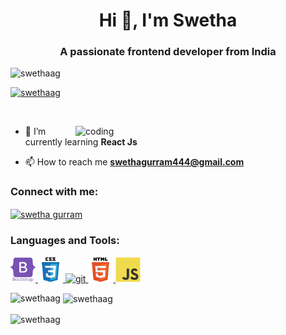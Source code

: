 <h1 align="center">Hi 👋, I'm Swetha</h1>
<h3 align="center">A passionate frontend developer from India</h3>

<p align="left"> <img src="https://komarev.com/ghpvc/?username=swethaag&label=Profile%20views&color=0e75b6&style=flat" alt="swethaag" /> </p>

<p align="left"> <a href="https://github.com/ryo-ma/github-profile-trophy"><img src="https://github-profile-trophy.vercel.app/?username=swethaag" alt="swethaag" /></a> </p>

<p align="left"> <a href="https://twitter.com/" target="blank"><img src="https://img.shields.io/twitter/follow/?logo=twitter&style=for-the-badge" alt="" /></a> </p>

<img align="right" alt="coding" width="400" src="https://cdn.dribbble.com/users/2131993/screenshots/15628402/media/7bb0d27e44d8c2eff47276ae86bfd6a3.png?compress=1&resize=1000x750&vertical=top">

- 🌱 I’m currently learning **React Js**

- 📫 How to reach me **swethagurram444@gmail.com**

<h3 align="left">Connect with me:</h3>
<p align="left">
<a href="https://linkedin.com/in/swetha gurram" target="blank"><img align="center" src="https://raw.githubusercontent.com/rahuldkjain/github-profile-readme-generator/master/src/images/icons/Social/linked-in-alt.svg" alt="swetha gurram" height="30" width="40" /></a>
</p>

<h3 align="left">Languages and Tools:</h3>
<p align="left"> <a href="https://getbootstrap.com" target="_blank" rel="noreferrer"> <img src="https://raw.githubusercontent.com/devicons/devicon/master/icons/bootstrap/bootstrap-plain-wordmark.svg" alt="bootstrap" width="40" height="40"/> </a> <a href="https://www.w3schools.com/css/" target="_blank" rel="noreferrer"> <img src="https://raw.githubusercontent.com/devicons/devicon/master/icons/css3/css3-original-wordmark.svg" alt="css3" width="40" height="40"/> </a> <a href="https://git-scm.com/" target="_blank" rel="noreferrer"> <img src="https://www.vectorlogo.zone/logos/git-scm/git-scm-icon.svg" alt="git" width="40" height="40"/> </a> <a href="https://www.w3.org/html/" target="_blank" rel="noreferrer"> <img src="https://raw.githubusercontent.com/devicons/devicon/master/icons/html5/html5-original-wordmark.svg" alt="html5" width="40" height="40"/> </a> <a href="https://developer.mozilla.org/en-US/docs/Web/JavaScript" target="_blank" rel="noreferrer"> <img src="https://raw.githubusercontent.com/devicons/devicon/master/icons/javascript/javascript-original.svg" alt="javascript" width="40" height="40"/> </a> </p>

<p><img align="left" src="https://github-readme-stats.vercel.app/api/top-langs?username=swethaag&show_icons=true&locale=en&layout=compact" alt="swethaag" /></p>

<p>&nbsp;<img align="center" src="https://github-readme-stats.vercel.app/api?username=swethaag&show_icons=true&locale=en" alt="swethaag" /></p>

<p><img align="center" src="https://github-readme-streak-stats.herokuapp.com/?user=swethaag&" alt="swethaag" /></p>
